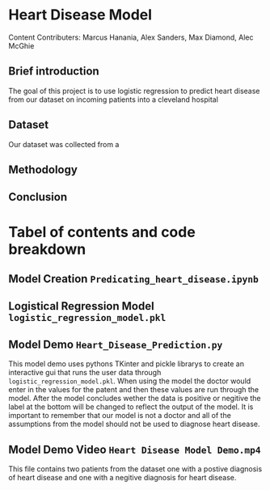 # Heart Disease Model
Content Contributers: Marcus Hanania, Alex Sanders, Max Diamond, Alec McGhie

## Brief introduction

The goal of this project is to use logistic regression to predict heart disease from our dataset on incoming patients into a cleveland hospital

## Dataset

Our dataset was collected from a

## Methodology

## Conclusion

# Tabel of contents and code breakdown

## Model Creation `Predicating_heart_disease.ipynb`

## Logistical Regression Model `logistic_regression_model.pkl`

## Model Demo `Heart_Disease_Prediction.py`
This model demo uses pythons TKinter and pickle librarys to create an interactive gui that runs the user data through `logistic_regression_model.pkl`. When using the model the doctor would enter in the values for the patent and then these values are run through the model. After the model concludes wether the data is positive or negitive the label at the bottom will be changed to reflect the output of the model. It is important to remember that our model is not a doctor and all of the assumptions from the model should not be used to diagnose heart disease.
## Model Demo Video `Heart Disease Model Demo.mp4`
This file contains two patients from the dataset one with a postive diagnosis of heart disease and one with a negitive diagnosis for heart disease.
